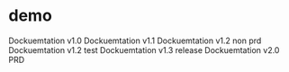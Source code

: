 # demo
Dockuemtation v1.0
Dockuemtation v1.1
Dockuemtation v1.2 non prd
Dockuemtation v1.2 test
Dockuemtation v1.3 release 
Dockuemtation v2.0 PRD 